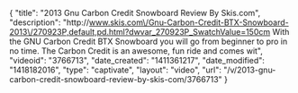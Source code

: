 {
    "title": "2013 Gnu Carbon Credit Snowboard Review By Skis.com",
    "description": "http:\/\/www.skis.com\/Gnu-Carbon-Credit-BTX-Snowboard-2013\/270923P,default,pd.html?dwvar_270923P_SwatchValue=150cm  With the GNU Carbon Credit BTX Snowboard you will go from beginner to pro in no time. The Carbon Credit is an awesome, fun ride and comes wit",
    "videoid": "3766713",
    "date_created": "1411361217",
    "date_modified": "1418182016",
    "type": "captivate",
    "layout": "video",
    "url": "\/v\/2013-gnu-carbon-credit-snowboard-review-by-skis-com\/3766713"
}